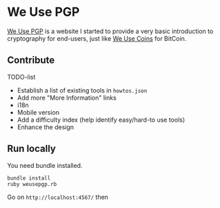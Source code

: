 We Use PGP
==========

[We Use PGP](http://weusepgp.info/) is a website I started to provide a very basic introduction to cryptography for end-users, just like [We Use Coins](https://www.weusecoins.com/en/) for BitCoin.


Contribute
----------

TODO-list

  * Establish a list of existing tools in `howtos.json`
  * Add more "More Information" links
  * i18n
  * Mobile version
  * Add a difficulty index (help identify easy/hard-to use tools)
  * Enhance the design


Run locally
-----------

You need bundle installed.

```
bundle install
ruby weusepgp.rb
```

Go on `http://localhost:4567/` then
